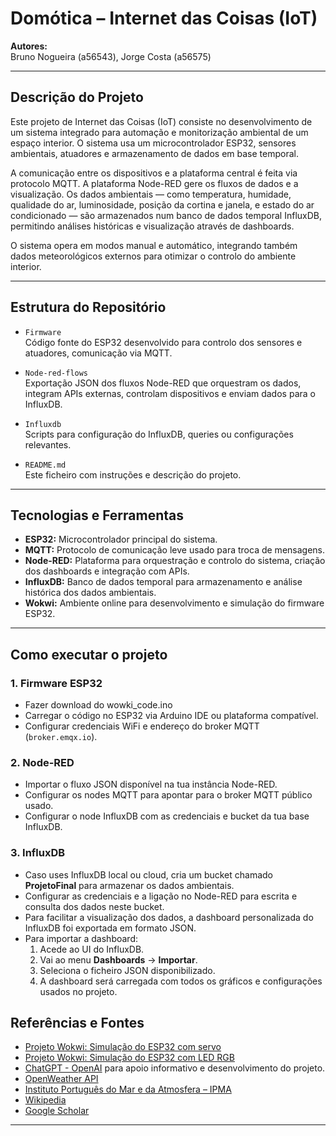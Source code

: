 # Domótica – Internet das Coisas (IoT)

**Autores:**  
Bruno Nogueira (a56543), Jorge Costa (a56575)

---

## Descrição do Projeto

Este projeto de Internet das Coisas (IoT) consiste no desenvolvimento de um sistema integrado para automação e monitorização ambiental de um espaço interior. O sistema usa um microcontrolador ESP32, sensores ambientais, atuadores e armazenamento de dados em base temporal.

A comunicação entre os dispositivos e a plataforma central é feita via protocolo MQTT. A plataforma Node-RED gere os fluxos de dados e a visualização. Os dados ambientais — como temperatura, humidade, qualidade do ar, luminosidade, posição da cortina e janela, e estado do ar condicionado — são armazenados num banco de dados temporal InfluxDB, permitindo análises históricas e visualização através de dashboards.

O sistema opera em modos manual e automático, integrando também dados meteorológicos externos para otimizar o controlo do ambiente interior.

---

## Estrutura do Repositório

- `Firmware`  
  Código fonte do ESP32 desenvolvido para controlo dos sensores e atuadores, comunicação via MQTT.

- `Node-red-flows`  
  Exportação JSON dos fluxos Node-RED que orquestram os dados, integram APIs externas, controlam dispositivos e enviam dados para o InfluxDB.

- `Influxdb`  
  Scripts para configuração do InfluxDB, queries ou configurações relevantes.

- `README.md`  
  Este ficheiro com instruções e descrição do projeto.

---

## Tecnologias e Ferramentas

- **ESP32:** Microcontrolador principal do sistema.  
- **MQTT:** Protocolo de comunicação leve usado para troca de mensagens.  
- **Node-RED:** Plataforma para orquestração e controlo do sistema, criação dos dashboards e integração com APIs.  
- **InfluxDB:** Banco de dados temporal para armazenamento e análise histórica dos dados ambientais.  
- **Wokwi:** Ambiente online para desenvolvimento e simulação do firmware ESP32.

---

## Como executar o projeto

### 1. Firmware ESP32

- Fazer download do wowki_code.ino 
- Carregar o código no ESP32 via Arduino IDE ou plataforma compatível.  
- Configurar credenciais WiFi e endereço do broker MQTT (`broker.emqx.io`).

### 2. Node-RED

- Importar o fluxo JSON disponível na tua instância Node-RED.  
- Configurar os nodes MQTT para apontar para o broker MQTT público usado.  
- Configurar o node InfluxDB com as credenciais e bucket da tua base InfluxDB.

### 3. InfluxDB

- Caso uses InfluxDB local ou cloud, cria um bucket chamado **ProjetoFinal** para armazenar os dados ambientais.  
- Configurar as credenciais e a ligação no Node-RED para escrita e consulta dos dados neste bucket.  
- Para facilitar a visualização dos dados, a dashboard personalizada do InfluxDB foi exportada em formato JSON.  
- Para importar a dashboard:  
  1. Acede ao UI do InfluxDB.  
  2. Vai ao menu **Dashboards** → **Importar**.  
  3. Seleciona o ficheiro JSON disponibilizado.  
  4. A dashboard será carregada com todos os gráficos e configurações usados no projeto.


## Referências e Fontes

- [Projeto Wokwi: Simulação do ESP32 com servo](https://wokwi.com/projects/323706614646309460)  
- [Projeto Wokwi: Simulação do ESP32 com LED RGB](https://wokwi.com/projects/391299344938984449)  
- [ChatGPT - OpenAI](https://chat.openai.com/) para apoio informativo e desenvolvimento do projeto.  
- [OpenWeather API](https://openweathermap.org/api)  
- [Instituto Português do Mar e da Atmosfera – IPMA](https://api.ipma.pt/)  
- [Wikipedia](https://pt.wikipedia.org)  
- [Google Scholar](https://scholar.google.com/)

---
